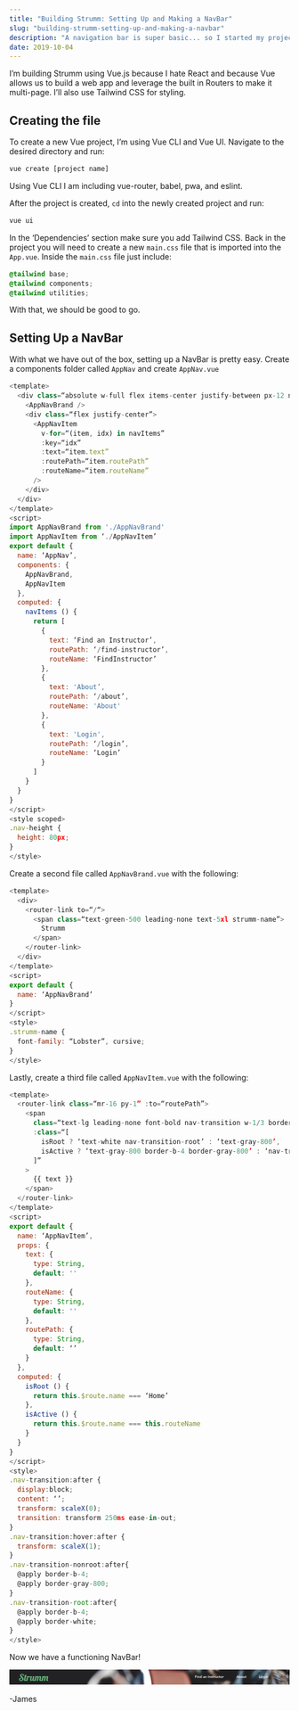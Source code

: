 ```yaml
---
title: "Building Strumm: Setting Up and Making a NavBar"
slug: "building-strumm-setting-up-and-making-a-navbar"
description: "A navigation bar is super basic... so I started my project there. Strumm is my first project that I am coding and it helps people learn guitar by connecting them to local instructors. "
date: 2019-10-04
---
```


I’m building Strumm using Vue.js because I hate React and because Vue allows us to build a web app and leverage the built in Routers to make it multi-page. I’ll also use Tailwind CSS for styling.

## Creating the file

To create a new Vue project, I’m using Vue CLI and Vue UI. Navigate to the desired directory and run:

```javascript
vue create [project name]
```

Using Vue CLI I am including vue-router, babel, pwa, and eslint. 

After the project is created, `cd` into the newly created project and run:

```javascript
vue ui
```

In the ‘Dependencies’ section make sure you add Tailwind CSS. Back in the project you will need to create a new `main.css` file that is imported into the `App.vue`. Inside the `main.css` file just include:

```css
@tailwind base;
@tailwind components;
@tailwind utilities;
```

With that, we should be good to go.

## Setting Up a NavBar
With what we have out of the box, setting up a NavBar is pretty easy.  Create a components folder called `AppNav` and create `AppNav.vue`
```javascript
<template>
  <div class=“absolute w-full flex items-center justify-between px-12 nav-height”>
    <AppNavBrand />
    <div class=“flex justify-center”>
      <AppNavItem
        v-for=“(item, idx) in navItems”
        :key=“idx”
        :text=“item.text”
        :routePath=“item.routePath”
        :routeName=“item.routeName”
      />
    </div>
  </div>
</template>
<script>
import AppNavBrand from './AppNavBrand'
import AppNavItem from ‘./AppNavItem’
export default {
  name: ‘AppNav’,
  components: {
    AppNavBrand,
    AppNavItem
  },
  computed: {
    navItems () {
      return [
        {
          text: ‘Find an Instructor’,
          routePath: ‘/find-instructor’,
          routeName: ‘FindInstructor’
        },
        {
          text: 'About’,
          routePath: ‘/about’,
          routeName: 'About'
        },
        {
          text: 'Login',
          routePath: ‘/login’,
          routeName: ‘Login’
        }
      ]
    }
  }
}
</script>
<style scoped>
.nav-height {
  height: 80px;
}
</style>
```

Create a second file called `AppNavBrand.vue` with the following:

```javascript
<template>
  <div>
    <router-link to=“/“>
      <span class=“text-green-500 leading-none text-5xl strumm-name”>
        Strumm
      </span>
    </router-link>
  </div>
</template>
<script>
export default {
  name: ‘AppNavBrand’
}
</script>
<style>
.strumm-name {
  font-family: “Lobster”, cursive;
}
</style>
```

Lastly, create a third file called `AppNavItem.vue` with the following:

```javascript
<template>
  <router-link class=“mr-16 py-1” :to=“routePath”>
    <span
      class=“text-lg leading-none font-bold nav-transition w-1/3 border-b-4 border-transparent”
      :class=“[
        isRoot ? ‘text-white nav-transition-root’ : ‘text-gray-800’,
        isActive ? ‘text-gray-800 border-b-4 border-gray-800’ : ‘nav-transition-nonroot’
      ]”
    >
      {{ text }}
    </span>
  </router-link>
</template>
<script>
export default {
  name: ‘AppNavItem’,
  props: {
    text: {
      type: String,
      default: ''
    },
    routeName: {
      type: String,
      default: ''
    },
    routePath: {
      type: String,
      default: ‘’
    }
  },
  computed: {
    isRoot () {
      return this.$route.name === ‘Home’
    },
    isActive () {
      return this.$route.name === this.routeName
    }
  }
}
</script>
<style>
.nav-transition:after {
  display:block;
  content: ‘’;
  transform: scaleX(0);
  transition: transform 250ms ease-in-out;
}
.nav-transition:hover:after {
  transform: scaleX(1);
}
.nav-transition-nonroot:after{
  @apply border-b-4;
  @apply border-gray-800;
}
.nav-transition-root:after{
  @apply border-b-4;
  @apply border-white;
}
</style>
```
Now we have a functioning NavBar! 

![Strumm Navbar](./images/strummnav.png "Strumm Navbar")

-James